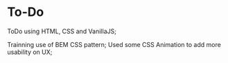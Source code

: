 # To-Do

ToDo using HTML, CSS and VanillaJS;

Trainning use of BEM CSS pattern;
Used some CSS Animation to add more usability on UX;
